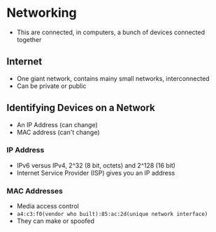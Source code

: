 # Networking
* This are connected, in computers, a bunch of devices connected together

## Internet
* One giant network, contains mainy small networks, interconnected
* Can be private or public

## Identifying Devices on a Network
* An IP Address (can change)
* MAC address (can't change)

### IP Address
* IPv6 versus IPv4, 2^32 (8 bit, octets) and 2^128 (16 bit)
* Internet Service Provider (ISP) gives you an IP address

### MAC Addresses
* Media access control
* `a4:c3:f0(vendor who built):85:ac:2d(unique network interface)`
* They can make or spoofed
